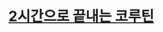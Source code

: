 
# [2시간으로 끝내는 코루틴](https://www.inflearn.com/course/2%EC%8B%9C%EA%B0%84%EC%9C%BC%EB%A1%9C-%EB%81%9D%EB%82%B4%EB%8A%94-%EC%BD%94%EB%A3%A8%ED%8B%B4/dashboard)



